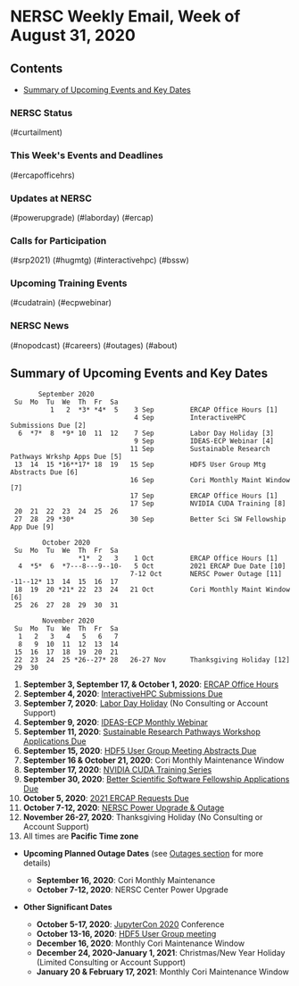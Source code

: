 # NERSC Weekly Email, Week of August 31, 2020 <a name="top"></a> #

## Contents ## 

- [Summary of Upcoming Events and Key Dates](#dates)

### NERSC Status

(#curtailment)

### This Week's Events and Deadlines

(#ercapofficehrs)

### Updates at NERSC 

(#powerupgrade)
(#laborday)
(#ercap)

### Calls for Participation

(#srp2021)
(#hugmtg)
(#interactivehpc)
(#bssw)

### Upcoming Training Events 

(#cudatrain)
(#ecpwebinar)

### NERSC News 

(#nopodcast)
(#careers)
(#outages)
(#about)

## Summary of Upcoming Events and Key Dates <a name="dates"/></a> ##

           September 2020   
     Su  Mo  Tu  We  Th  Fr  Sa
              1   2  *3* *4*  5    3 Sep         ERCAP Office Hours [1]
                                   4 Sep         InteractiveHPC Submissions Due [2]
      6  *7*  8  *9* 10  11  12    7 Sep         Labor Day Holiday [3]
                                   9 Sep         IDEAS-ECP Webinar [4]
                                  11 Sep         Sustainable Research Pathways Wrkshp Apps Due [5]
     13  14  15 *16**17* 18  19   15 Sep         HDF5 User Group Mtg Abstracts Due [6] 
                                  16 Sep         Cori Monthly Maint Window [7] 
                                  17 Sep         ERCAP Office Hours [1]
                                  17 Sep         NVIDIA CUDA Training [8] 
     20  21  22  23  24  25  26 
     27  28  29 *30*              30 Sep         Better Sci SW Fellowship App Due [9]

            October 2020    
     Su  Mo  Tu  We  Th  Fr  Sa
                     *1*  2   3    1 Oct         ERCAP Office Hours [1]
      4  *5*  6  *7---8---9--10-   5 Oct         2021 ERCAP Due Date [10]
                                  7-12 Oct       NERSC Power Outage [11]
    -11--12* 13  14  15  16  17 
     18  19  20 *21* 22  23  24   21 Oct         Cori Monthly Maint Window [6] 
     25  26  27  28  29  30  31 

            November 2020   
     Su  Mo  Tu  We  Th  Fr  Sa
      1   2   3   4   5   6   7 
      8   9  10  11  12  13  14 
     15  16  17  18  19  20  21 
     22  23  24  25 *26--27* 28   26-27 Nov      Thanksgiving Holiday [12]
     29  30       


1. **September 3, September 17, & October 1, 2020**: [ERCAP Office Hours](#ercapofficehrs)
2. **September 4, 2020**: [InteractiveHPC Submissions Due](#interactivehpc)
3. **September 7, 2020**: [Labor Day Holiday](#laborday) (No Consulting or Account Support)
4. **September 9, 2020**: [IDEAS-ECP Monthly Webinar](#ecpwebinar)
5. **September 11, 2020**: [Sustainable Research Pathways Workshop Applications Due](#srp2021)
6. **September 15, 2020**: [HDF5 User Group Meeting Abstracts Due](#hugmtg)
7. **September 16 & October 21, 2020**: Cori Monthly Maintenance Window
8. **September 17, 2020**: [NVIDIA CUDA Training Series](#cudatrain)
9. **September 30, 2020**: [Better Scientific Software Fellowship Applications Due](#bssw)
10. **October 5, 2020**: [2021 ERCAP Requests Due](#ercap)
11. **October 7-12, 2020**: [NERSC Power Upgrade & Outage](#powerupgrade)
12. **November 26-27, 2020**: Thanksgiving Holiday (No Consulting or Account Support)
13. All times are **Pacific Time zone**

- **Upcoming Planned Outage Dates** (see [Outages section](#outages) for more 
details)
    - **September 16, 2020**: Cori Monthly Maintenance
    - **October 7-12, 2020**: NERSC Center Power Upgrade

- **Other Significant Dates**
    - **October 5-17, 2020**: [JupyterCon 2020](https://jupytercon.com/) Conference
    - **October 13-16, 2020**: [HDF5 User Group meeting](https://www.hdfgroup.org/hug/2020-hug)
    - **December 16, 2020**: Monthly Cori Maintenance Window
    - **December 24, 2020-January 1, 2021**: Christmas/New Year Holiday (Limited Consulting or Account Support)
    - **January 20 & February 17, 2021**: Monthly Cori Maintenance Window

